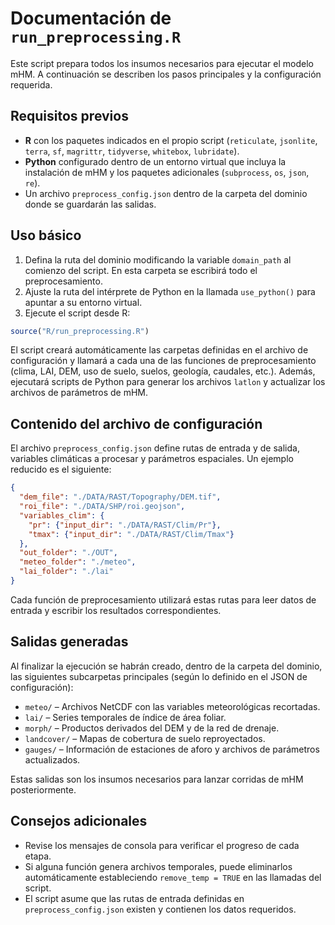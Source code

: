 # Documentación de `run_preprocessing.R`

Este script prepara todos los insumos necesarios para ejecutar el modelo mHM. A continuación se describen los pasos principales y la configuración requerida.

## Requisitos previos

- **R** con los paquetes indicados en el propio script (`reticulate`, `jsonlite`, `terra`, `sf`, `magrittr`, `tidyverse`, `whitebox`, `lubridate`).
- **Python** configurado dentro de un entorno virtual que incluya la instalación de mHM y los paquetes adicionales (`subprocess`, `os`, `json`, `re`).
- Un archivo `preprocess_config.json` dentro de la carpeta del dominio donde se guardarán las salidas.

## Uso básico

1. Defina la ruta del dominio modificando la variable `domain_path` al comienzo del script. En esta carpeta se escribirá todo el preprocesamiento.
2. Ajuste la ruta del intérprete de Python en la llamada `use_python()` para apuntar a su entorno virtual.
3. Ejecute el script desde R:

```R
source("R/run_preprocessing.R")
```

El script creará automáticamente las carpetas definidas en el archivo de configuración y llamará a cada una de las funciones de preprocesamiento (clima, LAI, DEM, uso de suelo, suelos, geología, caudales, etc.). Además, ejecutará scripts de Python para generar los archivos `latlon` y actualizar los archivos de parámetros de mHM.

## Contenido del archivo de configuración

El archivo `preprocess_config.json` define rutas de entrada y de salida, variables climáticas a procesar y parámetros espaciales. Un ejemplo reducido es el siguiente:

```json
{
  "dem_file": "./DATA/RAST/Topography/DEM.tif",
  "roi_file": "./DATA/SHP/roi.geojson",
  "variables_clim": {
    "pr": {"input_dir": "./DATA/RAST/Clim/Pr"},
    "tmax": {"input_dir": "./DATA/RAST/Clim/Tmax"}
  },
  "out_folder": "./OUT",
  "meteo_folder": "./meteo",
  "lai_folder": "./lai"
}
```

Cada función de preprocesamiento utilizará estas rutas para leer datos de entrada y escribir los resultados correspondientes.

## Salidas generadas

Al finalizar la ejecución se habrán creado, dentro de la carpeta del dominio, las siguientes subcarpetas principales (según lo definido en el JSON de configuración):

- `meteo/` – Archivos NetCDF con las variables meteorológicas recortadas.
- `lai/` – Series temporales de índice de área foliar.
- `morph/` – Productos derivados del DEM y de la red de drenaje.
- `landcover/` – Mapas de cobertura de suelo reproyectados.
- `gauges/` – Información de estaciones de aforo y archivos de parámetros actualizados.

Estas salidas son los insumos necesarios para lanzar corridas de mHM posteriormente.

## Consejos adicionales

- Revise los mensajes de consola para verificar el progreso de cada etapa.
- Si alguna función genera archivos temporales, puede eliminarlos automáticamente estableciendo `remove_temp = TRUE` en las llamadas del script.
- El script asume que las rutas de entrada definidas en `preprocess_config.json` existen y contienen los datos requeridos.
